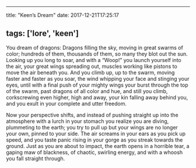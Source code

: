 
---
title: "Keen’s Dream"
date: 2017-12-21T17:25:17

tags: ['lore', 'keen']
---
You dream of dragons: Dragons filling the sky, moving in great swarms of color; hundreds of them, thousands of them, so many they blot out the sun. Looking up you long to soar, and with a “Woop!” you launch yourself into the air, your great wings spreading out, muscles working like pistons to move the air beneath you. And you climb up, up to the swarm, moving faster and faster as you soar, the wind whipping your face and stinging your eyes, until with a final  push of your mighty wings your burst through the top of the swarm, past dragons of all color and hue, and still you climb, corkscrewing even higher, high and away, your kin falling away behind you, and you exult in your complete and utter freedom.

Now your perspective shifts, and instead of pushing straight up into the atmosphere with a lurch in your stomach you realize you are diving, plummeting to the earth; you try to pull up but your wings are no longer your own, pinned to your side. The air screams in your ears as you pick up speed, and you taste panic rising in your gorge as you streak towards the ground. Just as you are about to impact, the earth opens in a horrible tear, a gaping maw of blackness, of chaotic, swirling energy, and with a whoosh you fall straight through.


